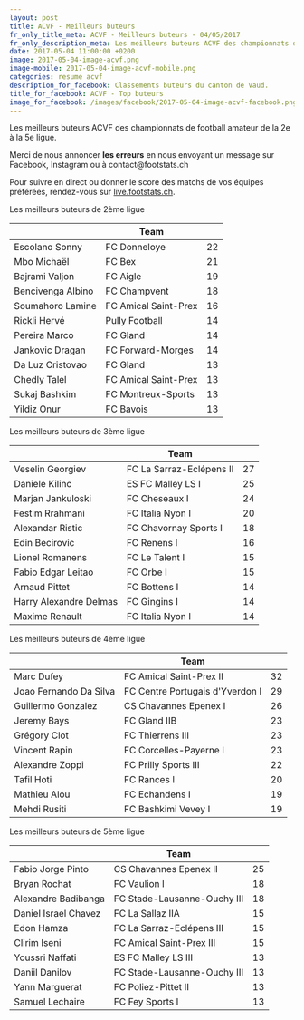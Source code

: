 ```yaml
---
layout: post
title: ACVF - Meilleurs buteurs
fr_only_title_meta: ACVF - Meilleurs buteurs - 04/05/2017
fr_only_description_meta: Les meilleurs buteurs ACVF des championnats de football amateur de la 2e à la 5e ligue - 04/05/2017
date: 2017-05-04 11:00:00 +0200
image: 2017-05-04-image-acvf.png
image-mobile: 2017-05-04-image-acvf-mobile.png
categories: resume acvf
description_for_facebook: Classements buteurs du canton de Vaud.
title_for_facebook: ACVF - Top buteurs
image_for_facebook: /images/facebook/2017-05-04-image-acvf-facebook.png
---
```

<p>Les meilleurs buteurs ACVF des championnats de football amateur de la 2e à la 5e ligue.</p>
<p>Merci de nous annoncer <b>les erreurs</b> en nous envoyant un message sur Facebook, Instagram ou à contact@footstats.ch</p>
<p>Pour suivre en direct ou donner le score des matchs de vos équipes préférées, rendez-vous sur <a href='http://live.footstats.ch'>live.footstats.ch</a>.</p>

<p>Les meilleurs buteurs de 2ème ligue</p><table class="table"><thead><tr><th><i class="fa fa-male"></i></th><th>Team</th><th><i class="fa fa-futbol-o"></i></th></tr></thead><tbody><tr><td>Escolano Sonny</td><td>FC Donneloye</td><td>22</td></tr><tr><td>Mbo Michaël</td><td>FC Bex</td><td>21</td></tr><tr><td>Bajrami Valjon</td><td>FC Aigle</td><td>19</td></tr><tr><td>Bencivenga Albino</td><td>FC Champvent</td><td>18</td></tr><tr><td>Soumahoro Lamine</td><td>FC Amical Saint-Prex</td><td>16</td></tr><tr><td>Rickli Hervé</td><td>Pully Football</td><td>14</td></tr><tr><td>Pereira Marco</td><td>FC Gland</td><td>14</td></tr><tr><td>Jankovic Dragan</td><td>FC Forward-Morges</td><td>14</td></tr><tr><td>Da Luz Cristovao</td><td>FC Gland</td><td>13</td></tr><tr><td>Chedly Talel</td><td>FC Amical Saint-Prex</td><td>13</td></tr><tr><td>Sukaj Bashkim</td><td>FC Montreux-Sports</td><td>13</td></tr><tr><td>Yildiz Onur</td><td>FC Bavois</td><td>13</td></tr></tbody></table><p>Les meilleurs buteurs de 3ème ligue</p><table class="table"><thead><tr><th><i class="fa fa-male"></i></th><th>Team</th><th><i class="fa fa-futbol-o"></i></th></tr></thead><tbody><tr><td>Veselin Georgiev</td><td>FC La Sarraz-Eclépens II</td><td>27</td></tr><tr><td>Daniele Kilinc</td><td>ES FC Malley LS I</td><td>25</td></tr><tr><td>Marjan Jankuloski</td><td>FC Cheseaux I</td><td>24</td></tr><tr><td>Festim Rrahmani</td><td>FC Italia Nyon I</td><td>20</td></tr><tr><td>Alexandar Ristic</td><td>FC Chavornay Sports I</td><td>18</td></tr><tr><td>Edin Becirovic</td><td>FC Renens I</td><td>16</td></tr><tr><td>Lionel Romanens</td><td>FC Le Talent I</td><td>15</td></tr><tr><td>Fabio Edgar Leitao</td><td>FC Orbe I</td><td>15</td></tr><tr><td>Arnaud Pittet</td><td>FC Bottens I</td><td>14</td></tr><tr><td>Harry Alexandre Delmas</td><td>FC Gingins I</td><td>14</td></tr><tr><td>Maxime Renault</td><td>FC Italia Nyon I</td><td>14</td></tr></tbody></table><p>Les meilleurs buteurs de 4ème ligue</p><table class="table"><thead><tr><th><i class="fa fa-male"></i></th><th>Team</th><th><i class="fa fa-futbol-o"></i></th></tr></thead><tbody><tr><td>Marc Dufey</td><td>FC Amical Saint-Prex II</td><td>32</td></tr><tr><td>Joao Fernando Da Silva</td><td>FC Centre Portugais d'Yverdon I</td><td>29</td></tr><tr><td>Guillermo Gonzalez</td><td>CS Chavannes Epenex I</td><td>26</td></tr><tr><td>Jeremy Bays</td><td>FC Gland IIB</td><td>23</td></tr><tr><td>Grégory Clot</td><td>FC Thierrens III</td><td>23</td></tr><tr><td>Vincent Rapin</td><td>FC Corcelles-Payerne l</td><td>23</td></tr><tr><td>Alexandre Zoppi</td><td>FC Prilly Sports III</td><td>22</td></tr><tr><td>Tafil Hoti</td><td>FC Rances l</td><td>20</td></tr><tr><td>Mathieu Alou</td><td>FC Echandens I</td><td>19</td></tr><tr><td>Mehdi Rusiti</td><td>FC Bashkimi Vevey I</td><td>19</td></tr></tbody></table><p>Les meilleurs buteurs de 5ème ligue</p><table class="table"><thead><tr><th><i class="fa fa-male"></i></th><th>Team</th><th><i class="fa fa-futbol-o"></i></th></tr></thead><tbody><tr><td>Fabio Jorge Pinto</td><td>CS Chavannes Epenex II</td><td>25</td></tr><tr><td>Bryan Rochat</td><td>FC Vaulion l</td><td>18</td></tr><tr><td>Alexandre Badibanga</td><td>FC Stade-Lausanne-Ouchy III</td><td>18</td></tr><tr><td>Daniel Israel Chavez</td><td>FC La Sallaz IIA</td><td>15</td></tr><tr><td>Edon Hamza</td><td>FC La Sarraz-Eclépens III</td><td>15</td></tr><tr><td>Clirim Iseni</td><td>FC Amical Saint-Prex III</td><td>15</td></tr><tr><td>Youssri Naffati</td><td>ES FC Malley LS III</td><td>13</td></tr><tr><td>Daniil Danilov</td><td>FC Stade-Lausanne-Ouchy III</td><td>13</td></tr><tr><td>Yann Marguerat</td><td>FC Poliez-Pittet II</td><td>13</td></tr><tr><td>Samuel Lechaire</td><td>FC Fey Sports l</td><td>13</td></tr></tbody></table>